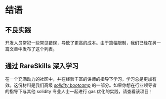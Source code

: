# 结语

## 不良实践

开发人员常犯一些常见错误，导致了更高的成本。由于篇幅限制，我们已经在另一篇文章中发布了这个列表。

## 通过 RareSkills 深入学习

在一个充满动力的社区中，并在经验丰富的讲师的指导下学习，学习总是更加有效。这份材料是我们高级 [*solidity bootcamp*](https://www.rareskills.io/solidity-bootcamp) 的一部分。如果你想在行业领导者的指导下与其他 solidity 专业人士一起进行 gas 优化的实践，请查看该项目！
